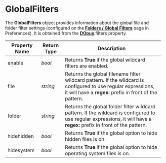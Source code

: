 # GlobalFilters

The **GlobalFilters** object provides information about the global file and folder filter settings (configured on the **[Folders / Global Filters](/Manual/preferences/preferences_categories/folders/global_filters.md)** page in Preferences). It is obtained from the **[DOpus](dopus.md)**.filters property.

| Property Name | Return Type | Description |
| --- | --- | --- |
| enable | *bool* | Returns **True** if the global wildcard filters are enabled. |
| file | *string* | Returns the global filename filter wildcard pattern. If the wildcard is configured to use regular expressions, it will have a **regex:** prefix in front of the pattern. |
| folder | *string* | Returns the global folder filter wildcard pattern. If the wildcard is configured to use regular expressions, it will have a **regex:** prefix in front of the pattern. |
| hidehidden | *bool* | Returns **True** if the global option to hide hidden files is on. |
| hidesystem | *bool* | Returns **True** if the global option to hide operating system files is on. |

